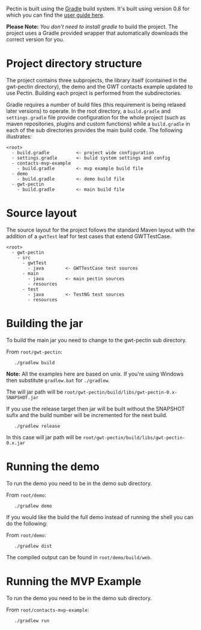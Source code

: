 Pectin is built using the [Gradle](http://gradle.org) build system.  It's built using version 0.8 for which you can find the [user guide here](http://www.gradle.org/0.8/docs/userguide/userguide.html).

**Please Note:** _You don't need to install gradle_ to build the project. The project uses a Gradle provided wrapper that automatically downloads the correct version for you.

# Project directory structure #
The project contains three subprojects, the library itself (contained in the gwt-pectin directory), the demo and the GWT contacts example updated to use Pectin.  Building each project is performed from the subdirectories.

Gradle requires a number of build files (this requirement is being relaxed later versions) to operate.  In the root directory, a `build.gradle` and `settings.gradle` file provide configuration for the whole project (such as maven repositories, plugins and custom functions) while a `build.gradle` in each of the sub directories provides the main build code.  The following illustrates:

```
<root>
  - build.gradle          <- project wide configuration
  - settings.gradle       <- bulid system settings and config
  - contacts-mvp-example
    - build.gradle        <- mvp example build file 
  - demo
    - build.gradle        <- demo build file
  - gwt-pectin
    - build.gradle        <- main build file
```



# Source layout #
The source layout for the project follows the standard Maven layout with the addition of a `gwtTest` leaf for test cases that extend GWTTestCase.
```
<root>
  - gwt-pectin
    - src
      - gwtTest
        - java        <- GWTTestCase test sources
      - main
        - java        <- main pectin sources
        - resources
      - test
        - java        <- TestNG test sources
        - resources

```



# Building the jar #
To build the main jar you need to change to the gwt-pectin sub directory.

From `root/gwt-pectin`:
```
   ./gradlew build  
```

**Note:**
All the examples here are based on unix.  If you're using Windows then substitute `gradlew.bat` for `./gradlew`.


The will jar path will be `root/gwt-pectin/build/libs/gwt-pectin-0.x-SNAPSHOT.jar`

If you use the release target then jar will be built without the SNAPSHOT sufix and the build number will be incremented for the next build.

```
   ./gradlew release 
```


In this case will jar path will be `root/gwt-pectin/build/libs/gwt-pectin-0.x.jar`


# Running the demo #
To run the demo you need to be in the demo sub directory.

From `root/demo`:
```
   ./gradlew demo
```

If you would like the build the full demo instead of running the shell you can do the following:

From `root/demo`:
```
   ./gradlew dist
```

The compiled output can be found in `root/demo/build/web`.


# Running the MVP Example #
To run the demo you need to be in the demo sub directory.

From `root/contacts-mvp-example`:
```
   ./gradlew run
```